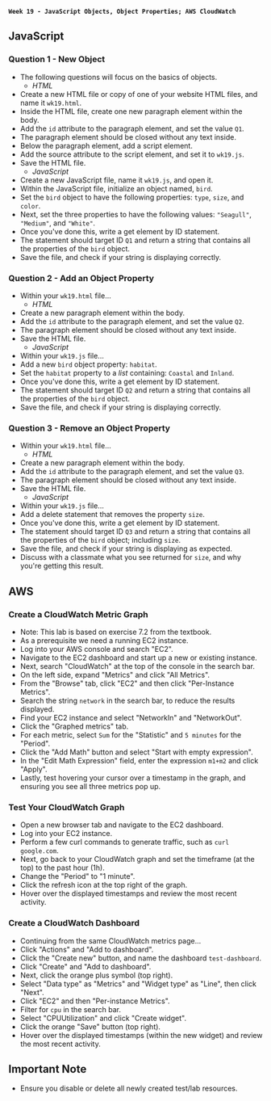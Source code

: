 **`Week 19 - JavaScript Objects, Object Properties; AWS CloudWatch`**

## JavaScript

### Question 1 - New Object
- The following questions will focus on the basics of objects.
  - *HTML*
- Create a new HTML file or copy of one of your website HTML files, and name it `wk19.html`.
- Inside the HTML file, create one new paragraph element within the body.
- Add the `id` attribute to the paragraph element, and set the value `Q1`.
- The paragraph element should be closed without any text inside.
- Below the paragraph element, add a script element.
- Add the source attribute to the script element, and set it to `wk19.js`.
- Save the HTML file.
  - *JavaScript*
- Create a new JavaScript file, name it `wk19.js`, and open it.
- Within the JavaScript file, initialize an object named, `bird`.
- Set the `bird` object to have the following properties: `type`, `size`, and `color`.
- Next, set the three properties to have the following values: `"Seagull"`, `"Medium"`, and `"White"`.
- Once you've done this, write a get element by ID statement.
- The statement should target ID `Q1` and return a string that contains all the properties of the `bird` object.
- Save the file, and check if your string is displaying correctly.

### Question 2 - Add an Object Property
- Within your `wk19.html` file...
  - *HTML*
- Create a new paragraph element within the body.
- Add the `id` attribute to the paragraph element, and set the value `Q2`.
- The paragraph element should be closed without any text inside.
- Save the HTML file.
  - *JavaScript*
- Within your `wk19.js` file...
- Add a new `bird` object property: `habitat`.
- Set the `habitat` property to a *list* containing: `Coastal` and `Inland`.
- Once you've done this, write a get element by ID statement.
- The statement should target ID `Q2` and return a string that contains all the properties of the `bird` object.
- Save the file, and check if your string is displaying correctly.

### Question 3 - Remove an Object Property
- Within your `wk19.html` file...
  - *HTML*
- Create a new paragraph element within the body.
- Add the `id` attribute to the paragraph element, and set the value `Q3`.
- The paragraph element should be closed without any text inside.
- Save the HTML file.
  - *JavaScript*
- Within your `wk19.js` file...
- Add a delete statement that removes the property `size`.
- Once you've done this, write a get element by ID statement.
- The statement should target ID `Q3` and return a string that contains all the properties of the `bird` object; including `size`.
- Save the file, and check if your string is displaying as expected.
- Discuss with a classmate what you see returned for `size`, and why you're getting this result.

## AWS

### Create a CloudWatch Metric Graph
- Note: This lab is based on exercise 7.2 from the textbook.
- As a prerequisite we need a running EC2 instance.
- Log into your AWS console and search "EC2".
- Navigate to the EC2 dashboard and start up a new or existing instance.
- Next, search "CloudWatch" at the top of the console in the search bar.
- On the left side, expand "Metrics" and click "All Metrics".
- From the "Browse" tab, click "EC2" and then click "Per-Instance Metrics".
- Search the string `network` in the search bar, to reduce the results displayed.
- Find your EC2 instance and select "NetworkIn" and "NetworkOut".
- Click the "Graphed metrics" tab.
- For each metric, select `Sum` for the "Statistic" and `5 minutes` for the "Period".
- Click the "Add Math" button and select "Start with empty expression".
- In the "Edit Math Expression" field, enter the expression `m1+m2` and click "Apply".
- Lastly, test hovering your cursor over a timestamp in the graph, and ensuring you see all three metrics pop up.

### Test Your CloudWatch Graph
- Open a new browser tab and navigate to the EC2 dashboard.
- Log into your EC2 instance.
- Perform a few curl commands to generate traffic, such as `curl google.com`.
- Next, go back to your CloudWatch graph and set the timeframe (at the top) to the past hour (1h).
- Change the "Period" to "1 minute".
- Click the refresh icon at the top right of the graph.
- Hover over the displayed timestamps and review the most recent activity.

### Create a CloudWatch Dashboard
- Continuing from the same CloudWatch metrics page...
- Click "Actions" and "Add to dashboard".
- Click the "Create new" button, and name the dashboard `test-dashboard`.
- Click "Create" and "Add to dashboard".
- Next, click the orange plus symbol (top right).
- Select "Data type" as "Metrics" and "Widget type" as "Line", then click "Next".
- Click "EC2" and then "Per-instance Metrics".
- Filter for `cpu` in the search bar.
- Select "CPUUtilization" and click "Create widget".
- Click the orange "Save" button (top right).
- Hover over the displayed timestamps (within the new widget) and review the most recent activity.

## Important Note
- Ensure you disable or delete all newly created test/lab resources.
